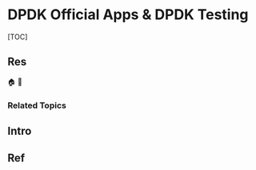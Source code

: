 # DPDK Official Apps & DPDK Testing

[TOC]



## Res
🏠 
🚧 


### Related Topics



## Intro



## Ref
